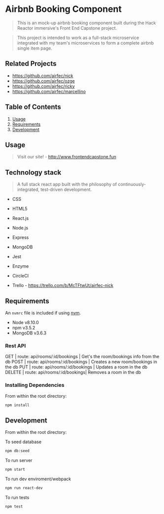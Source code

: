 # Airbnb Booking Component

> This is an mock-up airbnb booking component built during the Hack Reactor immersive's Front End Capstone project.

> This project is intended to work as a full-stack microservice integrated with my team's microservices to form a complete airbnb single item page.

## Related Projects

- https://github.com/airfec/nick
- https://github.com/airfec/ozge
- https://github.com/airfec/ricky
- https://github.com/airfec/marcellino

## Table of Contents

1.  [Usage](#Usage)
1.  [Requirements](#requirements)
1.  [Development](#development)

## Usage

> Visit our site! - http://www.frontendcapstone.fun

## Technology stack

> A full stack react app built with the philosophy of continuously-integrated, test-driven development.

- CSS
- HTML5
- React.js
- Node.js
- Express
- MongoDB

- Jest
- Enzyme
- CircleCI

- Trello - https://trello.com/b/McTFtwUt/airfec-nick

## Requirements

An `nvmrc` file is included if using [nvm](https://github.com/creationix/nvm).

- Node v8.10.0
- npm v3.5.2
- MongoDB v3.6.3

### Rest API

GET | route: api/rooms/:id/bookings | Get's the room/bookings info from the db
POST | route: api/rooms/:id/bookings | Creates a new room/bookings in the db
PUT | route: api/rooms/:id/bookings | Updates a room in the db
DELETE | route: api/rooms/:id/bookings| Removes a room in the db

### Installing Dependencies

From within the root directory:

```sh
npm install
```

## Development

From within the root directory:

To seed database

```sh
npm db:seed
```

To run server

```sh
npm start
```

To run dev enviroment/webpack

```sh
npm run react-dev
```

To run tests

```sh
npm test
```
